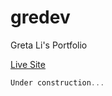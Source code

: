 # gredev
Greta Li's Portfolio

[Live Site](https://gretali.github.io/gredev)

```js
Under construction...
```
